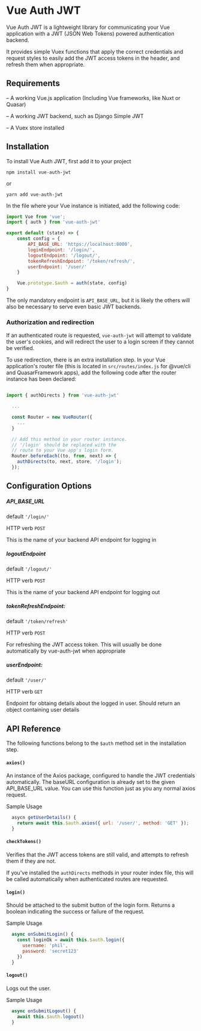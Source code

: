 # Vue Auth JWT

Vue Auth JWT is a lightweight library for communicating your Vue application with
a JWT (JSON Web Tokens) powered authentication backend.

It provides simple Vuex functions that apply the correct credentials and request
styles to easily add the JWT access tokens in the header, and refresh them
when appropriate.

## Requirements

– A working Vue.js application (Including Vue frameworks, like Nuxt or Quasar)

– A working JWT backend, such as Django Simple JWT

– A Vuex store installed

## Installation

To install Vue Auth JWT, first add it to your project

```
npm install vue-auth-jwt
```
or
```
yarn add vue-auth-jwt
```

In the file where your Vue instance is initiated, add
the following code:
```javascript
import Vue from 'vue';
import { auth } from 'vue-auth-jwt'

export default (state) => {
    const config = {
        API_BASE_URL: 'https://localhost:8000',
        loginEndpoint: '/login/',
        logoutEndpoint: '/logout/',
        tokenRefreshEndpoint: '/token/refresh/',
        userEndpoint: '/user/'
    }

    Vue.prototype.$auth = auth(state, config)
}
```
The only mandatory endpoint is `API_BASE_URL`, but it is likely
the others will also be necessary to serve even basic JWT backends.

### Authorization and redirection

If an authenticated route is requested, `vue-auth-jwt` will attempt to
validate the user's cookies, and will redirect the user to a
login screen if they cannot be verified.

To use redirection, there is an extra installation step. In your
Vue application's router file (this is located in `src/routes/index.js`
for @vue/cli and QuasarFramework apps), add the following code after
the router instance has been declared:

```javascript

import { authDirects } from 'vue-auth-jwt'

  ...

  const Router = new VueRouter({
    ...
  }

  // Add this method in your router instance.
  // '/login' should be replaced with the
  // route to your Vue app's login form.
  Router.beforeEach((to, from, next) => {
    authDirects(to, next, store, '/login');
  });

```

## Configuration Options

##### API_BASE_URL
default   `'/login/'`

HTTP verb    `POST`

This is the name of your backend API endpoint for logging in

##### logoutEndpoint
default      `'/logout/'`

HTTP verb    `POST`

This is the name of your backend API endpoint for logging out

##### tokenRefreshEndpoint:
default       `'/token/refresh'`

HTTP verb     `POST`

For refreshing the JWT access token. This will usually be done automatically
by vue-auth-jwt when appropriate

##### userEndpoint:
default       `'/user/'`

HTTP verb     `GET`

Endpoint for obtaing details about the logged in user. Should return
an object containing user details


## API Reference

The following functions belong to the `$auth` method
set in the installation step.


#### `axios()`
An instance of the Axios package, configured to handle
the JWT credentials automatically. The baseURL configuration
is already set to the given API_BASE_URL value.
You can use this function just as you any normal axios request.

Sample Usage
```javascript
  asycn getUserDetails() {
    return await this.$auth.axios({ url: '/user/', method: 'GET' });
  }
```

#### `checkTokens()`

Verifies that the JWT access tokens are still valid, and attempts
to refresh them if they are not.

If you've installed the `authDirects` methods in your router index file,
this will be called automatically when authenticated routes are requested.


#### `login()`

Should be attached to the submit button of the login form.
Returns a boolean indicating the success or failure of the
request.

Sample Usage
```javascript
  async onSubmitLogin() {
    const loginOk = await this.$auth.login({
      username: 'phil',
      password: 'secret123'
    })
  }
```

#### `logout()`

Logs out the user.

Sample Usage
```javascript
  async onSubmitLogout() {
    await this.$auth.logout()
  }
```